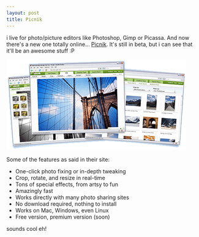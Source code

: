 ```yaml
---
layout: post
title: Picnik
---
```


i live for photo/picture editors like Photoshop, Gimp or Picassa. And now there's a new one totally online... [Picnik](http://www.picnik.com/). It's still in beta, but i can see that it'll be an awesome stuff :P

![](/img/screenshots.gif)

Some of the features as said in their site:

- One-click photo fixing or in-depth tweaking
- Crop, rotate, and resize in real-time
- Tons of special effects, from artsy to fun
- Amazingly fast
- Works directly with many photo sharing sites
- No download required, nothing to install
- Works on Mac, Windows, even Linux
- Free version, premium version (soon)

sounds cool eh!
